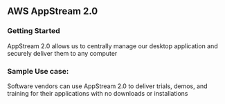 ## AWS AppStream 2.0

### Getting Started
AppStream 2.0 allows us to centrally manage our desktop application and securely deliver them to any computer

### Sample Use case:
Software vendors can use AppStream 2.0 to deliver trials, demos, and training for their applications with no downloads or installations
